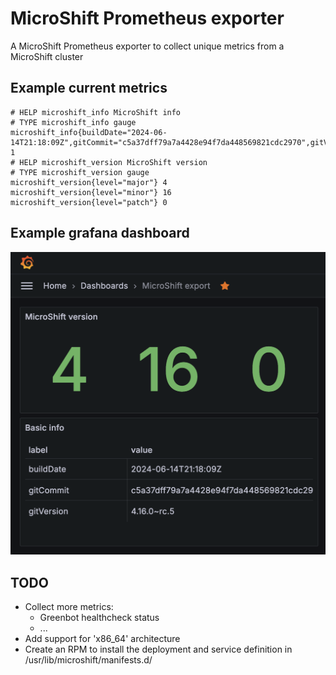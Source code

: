 # MicroShift Prometheus exporter

A MicroShift Prometheus exporter to collect unique metrics from a MicroShift cluster

## Example current metrics
```
# HELP microshift_info MicroShift info
# TYPE microshift_info gauge
microshift_info{buildDate="2024-06-14T21:18:09Z",gitCommit="c5a37dff79a7a4428e94f7da448569821cdc2970",gitVersion="4.16.0~rc.5"} 1
# HELP microshift_version MicroShift version
# TYPE microshift_version gauge
microshift_version{level="major"} 4
microshift_version{level="minor"} 16
microshift_version{level="patch"} 0
```

## Example grafana dashboard
![alt text](grafana_dashboard.png)

## TODO
- Collect more metrics:
    - Greenbot healthcheck status
    - ...
- Add support for 'x86_64' architecture
- Create an RPM to install the deployment and service definition in /usr/lib/microshift/manifests.d/
